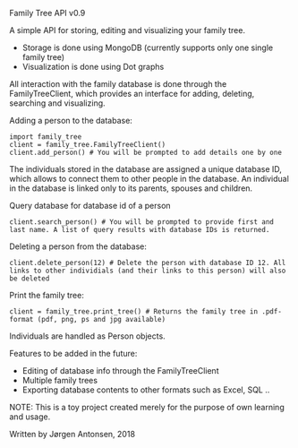 Family Tree API v0.9

A simple API for storing, editing and visualizing your family tree.

- Storage is done using MongoDB (currently supports only one single family tree)
- Visualization is done using Dot graphs

All interaction with the family database is done through the FamilyTreeClient, which provides an interface for adding, deleting, searching and visualizing. 

Adding a person to the database:
```
import family_tree
client = family_tree.FamilyTreeClient()
client.add_person() # You will be prompted to add details one by one
```
The individuals stored in the database are assigned a unique database ID, which allows to connect them to other people in the database. An individual in the database is linked only to its parents, spouses and children.

Query database for database id of a person
```
client.search_person() # You will be prompted to provide first and last name. A list of query results with database IDs is returned.
```

Deleting a person from the database:
```
client.delete_person(12) # Delete the person with database ID 12. All links to other individials (and their links to this person) will also be deleted
```

Print the family tree:
```
client = family_tree.print_tree() # Returns the family tree in .pdf-format (pdf, png, ps and jpg available)
```

Individuals are handled as Person objects.

Features to be added in the future:
- Editing of database info through the FamilyTreeClient
- Multiple family trees
- Exporting database contents to other formats such as Excel, SQL ..


NOTE: This is a toy project created merely for the purpose of own learning and usage.

Written by Jørgen Antonsen, 2018
